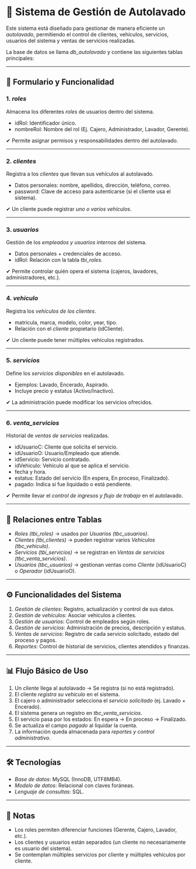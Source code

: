# 🚗 Sistema de Gestión de Autolavado

Este sistema está diseñado para gestionar de manera eficiente un *autolavado*, permitiendo el control de clientes, vehículos, servicios, usuarios del sistema y ventas de servicios realizadas.

La base de datos se llama *db_autolavado* y contiene las siguientes tablas principales:

---

## 📑 Formulario y Funcionalidad

### 1. *roles*
Almacena los diferentes *roles* de usuarios dentro del sistema.
- idRol: Identificador único.
- nombreRol: Nombre del rol (Ej. Cajero, Administrador, Lavador, Gerente).

✔ Permite asignar permisos y responsabilidades dentro del autolavado.

---

### 2. *clientes*
Registra a los *clientes* que llevan sus vehículos al autolavado.
- Datos personales: nombre, apellidos, dirección, teléfono, correo.
- password: Clave de acceso para autenticarse (si el cliente usa el sistema).

✔ Un cliente puede registrar *uno o varios vehículos*.

---

### 3. *usuarios*
Gestión de los *empleados y usuarios internos* del sistema.
- Datos personales + credenciales de acceso.
- idRol: Relación con la tabla *tbi_roles*.

✔ Permite controlar quién opera el sistema (cajeros, lavadores, administradores, etc.).

---

### 4. *vehiculo*
Registra los *vehículos de los clientes*.
- matricula, marca, modelo, color, year, tipo.
- Relación con el *cliente* propietario (idCliente).

✔ Un cliente puede tener múltiples vehículos registrados.

---

### 5. *servicios*
Define los *servicios disponibles* en el autolavado.
- Ejemplos: Lavado, Encerado, Aspirado.
- Incluye precio y estatus (Activo/Inactivo).

✔ La administración puede modificar los servicios ofrecidos.

---

### 6. *venta_servicios*
Historial de *ventas de servicios* realizadas.
- idUsuarioC: Cliente que solicita el servicio.
- idUsuarioO: Usuario/Empleado que atiende.
- idServicio: Servicio contratado.
- idVehiculo: Vehículo al que se aplica el servicio.
- fecha y hora.
- estatus: Estado del servicio (En espera, En proceso, Finalizado).
- pagado: Indica si fue liquidado o está pendiente.

✔ Permite llevar el *control de ingresos y flujo de trabajo* en el autolavado.

---

## 🔗 Relaciones entre Tablas

- *Roles (tbi_roles)* → usados por *Usuarios (tbc_usuarios)*.
- *Clientes (tbi_clientes)* → pueden registrar varios *Vehículos (tbc_vehiculo)*.
- *Servicios (tbi_servicios)* → se registran en *Ventas de servicios (tbc_venta_servicios)*.
- *Usuarios (tbc_usuarios)* → gestionan ventas como *Cliente* (idUsuarioC) o *Operador* (idUsuarioO).

---

## ⚙️ Funcionalidades del Sistema

1. *Gestión de clientes*: Registro, actualización y control de sus datos.
2. *Gestión de vehículos*: Asociar vehículos a clientes.
3. *Gestión de usuarios*: Control de empleados según roles.
4. *Gestión de servicios*: Administración de precios, descripción y estatus.
5. *Ventas de servicios*: Registro de cada servicio solicitado, estado del proceso y pagos.
6. *Reportes*: Control de historial de servicios, clientes atendidos y finanzas.

---

## 📊 Flujo Básico de Uso

1. Un *cliente* llega al autolavado → Se registra (si no está registrado).
2. El cliente *registra su vehículo* en el sistema.
3. El cajero o administrador selecciona el *servicio solicitado* (ej. Lavado + Encerado).
4. El sistema genera un registro en *tbc_venta_servicios*.
5. El servicio pasa por los estados: En espera → En proceso → Finalizado.
6. Se actualiza el campo *pagado* al liquidar la cuenta.
7. La información queda almacenada para *reportes y control administrativo*.

---

## 🛠️ Tecnologías

- *Base de datos*: MySQL (InnoDB, UTF8MB4).
- *Modelo de datos*: Relacional con claves foráneas.
- *Lenguaje de consultas*: SQL.

---

## 📌 Notas

- Los roles permiten diferenciar funciones (Gerente, Cajero, Lavador, etc.).
- Los clientes y usuarios están separados (un cliente no necesariamente es usuario del sistema).
- Se contemplan múltiples servicios por cliente y múltiples vehículos por cliente.
